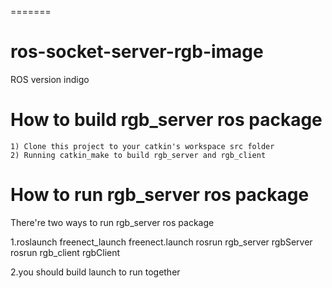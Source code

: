 =======
# ros-socket-server-rgb-image
ROS version indigo

How to build rgb_server ros package
=====================================================================
    1) Clone this project to your catkin's workspace src folder
    2) Running catkin_make to build rgb_server and rgb_client

How to run  rgb_server ros package
=====================================================================
There're two ways to run  rgb_server ros package

1.roslaunch freenect_launch freenect.launch
  rosrun rgb_server rgbServer
  rosrun rgb_client rgbClient

2.you should build launch to run together 
